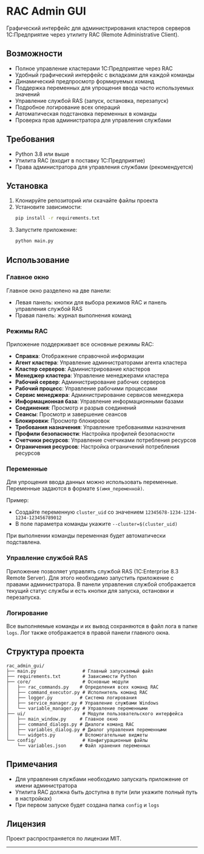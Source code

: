 # RAC Admin GUI

Графический интерфейс для администрирования кластеров серверов 1С:Предприятие через утилиту RAC (Remote Administrative Client).

## Возможности

- Полное управление кластерами 1С:Предприятие через RAC
- Удобный графический интерфейс с вкладками для каждой команды
- Динамический предпросмотр формируемых команд
- Поддержка переменных для упрощения ввода часто используемых значений
- Управление службой RAS (запуск, остановка, перезапуск)
- Подробное логирование всех операций
- Автоматическая подстановка переменных в команды
- Проверка прав администратора для управления службами

## Требования

- Python 3.8 или выше
- Утилита RAC (входит в поставку 1С:Предприятие)
- Права администратора для управления службами (рекомендуется)

## Установка

1. Клонируйте репозиторий или скачайте файлы проекта
2. Установите зависимости:
   ```bash
   pip install -r requirements.txt
   ```
3. Запустите приложение:
   ```bash
   python main.py
   ```

## Использование

### Главное окно

Главное окно разделено на две панели:
- Левая панель: кнопки для выбора режимов RAC и панель управления службой RAS
- Правая панель: журнал выполнения команд

### Режимы RAC

Приложение поддерживает все основные режимы RAC:

- **Справка**: Отображение справочной информации
- **Агент кластера**: Управление администраторами агента кластера
- **Кластер серверов**: Администрирование кластеров
- **Менеджер кластера**: Управление менеджерами кластера
- **Рабочий сервер**: Администрирование рабочих серверов
- **Рабочий процесс**: Управление рабочими процессами
- **Сервис менеджера**: Администрирование сервисов менеджера
- **Информационная база**: Управление информационными базами
- **Соединения**: Просмотр и разрыв соединений
- **Сеансы**: Просмотр и завершение сеансов
- **Блокировки**: Просмотр блокировок
- **Требования назначения**: Управление требованиями назначения
- **Профили безопасности**: Настройка профилей безопасности
- **Счетчики ресурсов**: Управление счетчиками потребления ресурсов
- **Ограничения ресурсов**: Настройка ограничений потребления ресурсов

### Переменные

Для упрощения ввода данных можно использовать переменные. Переменные задаются в формате `$(имя_переменной)`. 

Пример:
- Создайте переменную `cluster_uid` со значением `12345678-1234-1234-1234-123456789012`
- В поле параметра команды укажите `--cluster=$(cluster_uid)`

При выполнении команды переменная будет автоматически подставлена.

### Управление службой RAS

Приложение позволяет управлять службой RAS (1C:Enterprise 8.3 Remote Server). Для этого необходимо запустить приложение с правами администратора. В панели управления службой отображается текущий статус службы и есть кнопки для запуска, остановки и перезапуска.

### Логирование

Все выполняемые команды и их вывод сохраняются в файл лога в папке `logs`. Лог также отображается в правой панели главного окна.

## Структура проекта

```
rac_admin_gui/
├── main.py                 # Главный запускаемый файл
├── requirements.txt        # Зависимости Python
├── core/                   # Основные модули
│   ├── rac_commands.py    # Определения всех команд RAC
│   ├── command_executor.py # Исполнитель команд RAC
│   ├── logger.py          # Система логирования
│   ├── service_manager.py # Управление службами Windows
│   └── variable_manager.py # Управление переменными
├── ui/                     # Модули пользовательского интерфейса
│   ├── main_window.py     # Главное окно
│   ├── command_dialogs.py # Диалоги команд RAC
│   ├── variables_dialog.py # Диалог управления переменными
│   └── widgets.py         # Вспомогательные виджеты
└── config/                 # Конфигурационные файлы
    └── variables.json     # Файл хранения переменных
```

## Примечания

- Для управления службами необходимо запускать приложение от имени администратора
- Утилита RAC должна быть доступна в пути (или укажите полный путь в настройках)
- При первом запуске будет создана папка `config` и `logs`

## Лицензия

Проект распространяется по лицензии MIT.

---
